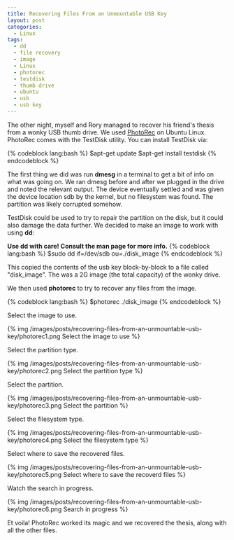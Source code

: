 ```yaml
---
title: Recovering Files From an Unmountable USB Key
layout: post
categories:
  - Linux
tags:
  - dd
  - file recovery
  - image
  - Linux
  - photorec
  - testdisk
  - thumb drive
  - ubuntu
  - usb
  - usb key
---
```

The other night, myself and Rory managed to recover his friend's thesis from a wonky USB thumb drive. We used [PhotoRec][1] on Ubuntu Linux.
PhotoRec comes with the TestDisk utility. You can install TestDisk via:

{% codeblock lang:bash %}
$apt-get update
$apt-get install testdisk
{% endcodeblock %}

The first thing we did was run **dmesg** in a terminal to get a bit of info on what was going on. We ran dmesg before and after we plugged 
in the drive and noted the relevant output. The device eventually settled and was given the device location sdb by the kernel, but no 
filesystem was found.
The partition was likely corrupted somehow.

TestDisk could be used to try to repair the partition on the disk, but it could also damage the data further. We decided to make an image to work with using **dd**:

**Use dd with care! Consult the man page for more info.**
{% codeblock lang:bash %}
$sudo dd if=/dev/sdb ou=./disk_image
{% endcodeblock %}

This copied the contents of the usb key block-by-block to a file called "disk_image". The was a 2G image (the total capacity) of the wonky drive.

We then used **photorec** to try to recover any files from the image.

{% codeblock lang:bash %}
$photorec ./disk_image
{% endcodeblock %}

Select the image to use.

{% img /images/posts/recovering-files-from-an-unmountable-usb-key/photorec1.png Select the image to use %}

Select the partition type.

{% img /images/posts/recovering-files-from-an-unmountable-usb-key/photorec2.png Select the partition type %}

Select the partition. 

{% img /images/posts/recovering-files-from-an-unmountable-usb-key/photorec3.png Select the partition %}

Select the filesystem type.

{% img /images/posts/recovering-files-from-an-unmountable-usb-key/photorec4.png Select the filesystem type %}

Select where to save the recovered files.

{% img /images/posts/recovering-files-from-an-unmountable-usb-key/photorec5.png Select where to save the recoverd files %}

Watch the search in progress.

{% img /images/posts/recovering-files-from-an-unmountable-usb-key/photorec6.png Search in progress %}

Et voila! PhotoRec worked its magic and we recovered the thesis, along with all the other files.

 [1]: http://www.cgsecurity.org/wiki/PhotoRec
